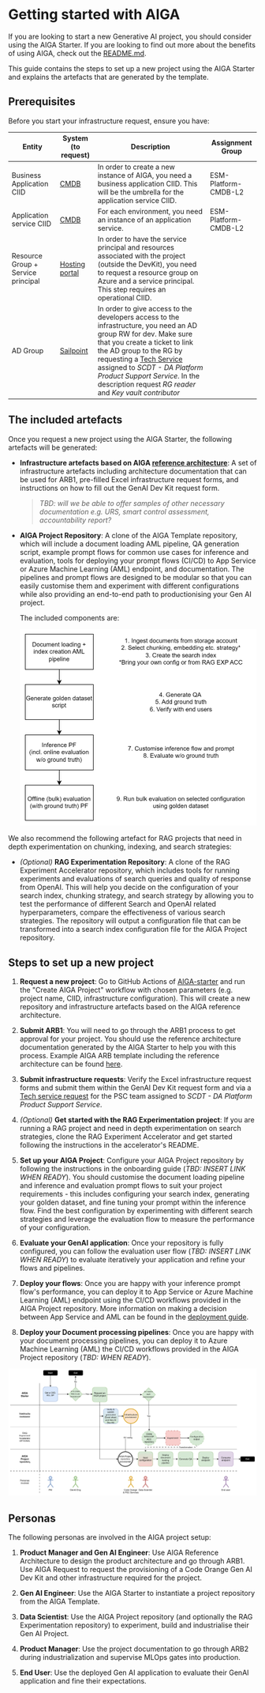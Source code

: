 # Getting started with AIGA

If you are looking to start a new Generative AI project, you should consider using the AIGA Starter. If you are looking to find out more about the benefits of using AIGA, check out the [README.md](./README.md).

This guide contains the steps to set up a new project using the AIGA Starter and explains the artefacts that are generated by the template.

## Prerequisites

Before you start your infrastructure request, ensure you have:

| Entity | System (to request) | Description | Assignment Group |
| -------- | ---- | ----------- | ---------- |
| Business Application CIID | [CMDB](https://gsk.service-now.com/home?id=sc_cat_item&table=sc_cat_item&sys_id=fb257b2b1b7a7d104ab887b8e34bcb95) | In order to create a new instance of AIGA, you need a business application CIID. This will be the umbrella for the application service CIID. | ESM-Platform-CMDB-L2 |
| Application service CIID | [CMDB](https://gsk.service-now.com/home?id=sc_cat_item&table=sc_cat_item&sys_id=a02468771bbb31904ab887b8e34bcb3a) | For each environment, you need an instance of an application service. | ESM-Platform-CMDB-L2 |
| Resource Group + Service principal | [Hosting portal](https://myhosting.gsk.com/cloud-onboarding/azure-resource-groups/overview) | In order to have the service principal and resources associated with the project (outside the DevKit), you need to request a resource group on Azure and a service principal. This step requires an operational CIID.| |
| AD Group | [Sailpoint](https://myapps.gsk.com/identityiq/workitem/workItems.jsf#/workItems) | In order to give access to the developers access to the infrastructure, you need an AD group RW for dev. Make sure that you create a ticket to link the AD group to the RG by requesting a [Tech Service](https://servicenow.gsk.com/home?id=sc_cat_item&sys_id=0e6a06bcdb5ce4506233d25cd3961932) assigned to *SCDT - DA Platform Product Support Service*. In the description request *RG reader* and *Key vault contributor*| |

## The included artefacts

Once you request a new project using the AIGA Starter, the following artefacts will be generated:

- **Infrastructure artefacts based on AIGA [reference architecture](/docs/design/reference-architecture.md)**: A set of infrastructure artefacts including architecture documentation that can be used for ARB1, pre-filled Excel infrastructure request forms, and instructions on how to fill out the GenAI Dev Kit request form.

    > *TBD: will we be able to offer samples of other necessary documentation e.g. URS, smart control assessment, accountability report?*

- **AIGA Project Repository**: A clone of the AIGA Template repository, which will include a document loading AML pipeline, QA generation script, example prompt flows for common use cases for inference and evaluation, tools for deploying your prompt flows (CI/CD) to App Service or Azure Machine Learning (AML) endpoint, and documentation. The pipelines and prompt flows are designed to be modular so that you can easily customise them and experiment with different configurations while also providing an end-to-end path to productionising your Gen AI project.

    The included components are:

    ![Prompt flow components in AIGA](./assets/aiga-prompt-flow-components.drawio.svg)

We also recommend the following artefact for RAG projects that need in depth experimentation on chunking, indexing, and search strategies:

- *(Optional)* **RAG Experimentation Repository**: A clone of the RAG Experiment Accelerator repository, which includes tools for running experiments and evaluations of search queries and quality of response from OpenAI. This will help you decide on the configuration of your search index, chunking strategy, and search strategy by allowing you to test the performance of different Search and OpenAI related hyperparameters, compare the effectiveness of various search strategies. The repository will output a configuration file that can be transformed into a search index configuration file for the AIGA Project repository.

## Steps to set up a new project

1. **Request a new project**: Go to GitHub Actions of [AIGA-starter](https://github.com/gsk-tech/AIGA-Starter) and run the "Create AIGA Project" workflow with chosen parameters (e.g. project name, CIID, infrastructure configuration). This will create a new repository and infrastructure artefacts based on the AIGA reference architecture.

1. **Submit ARB1**: You will need to go through the ARB1 process to get approval for your project. You should use the reference architecture documentation generated by the AIGA Starter to help you with this process. Example AIGA ARB template including the reference architecture can be found [here](https://myteams.gsk.com/:p:/r/sites/GenAIAccelerator/Shared%20Documents/General/Architecture%20+%20Mandatory%20Documents/Architecture%20Review%20Board%20-%20Presentation%20Template%20V0.2.pptx?d=w0247cd50adb54fc2a56c3291ee60deb7&csf=1&web=1&e=aT7K0j).

1. **Submit infrastructure requests**: Verify the Excel infrastructure request forms and submit them within the GenAI Dev Kit request form and via a [Tech service request](https://servicenow.gsk.com/home?id=sc_cat_item&sys_id=0e6a06bcdb5ce4506233d25cd3961932) for the PSC team  assigned to *SCDT - DA Platform Product Support Service*.

1. *(Optional)* **Get started with the RAG Experimentation project**: If you are running a RAG project and need in depth experimentation on search strategies, clone the RAG Experiment Accelerator and get started following the instructions in the accelerator's README.

1. **Set up your AIGA Project**: Configure your AIGA Project repository by following the instructions in the onboarding guide (*TBD: INSERT LINK WHEN READY*). You should customise the document loading pipeline and inference and evaluation prompt flows to suit your project requirements - this includes configuring your search index, generating your golden dataset, and fine tuning your prompt within the inference flow. Find the best configuration by experimenting with different search strategies and leverage the evaluation flow to measure the performance of your configuration.

1. **Evaluate your GenAI application**: Once your repository is fully configured, you can follow the evaluation user flow (*TBD: INSERT LINK WHEN READY*) to evaluate iteratively your application and refine your flows and pipelines.

1. **Deploy your flows**: Once you are happy with your inference prompt flow's performance, you can deploy it to App Service or Azure Machine Learning (AML) endpoint using the CI/CD workflows provided in the AIGA Project repository. More information on making a decision between App Service and AML can be found in the [deployment guide](./onboarding/deployment.md).

1. **Deploy your Document processing pipelines**: Once you are happy with your document processing pipelines, you can deploy it to Azure Machine Learning (AML) the CI/CD workflows provided in the AIGA Project repository (*TBD: WHEN READY*).

![User flow](./assets/user-flow-final.drawio.svg)

## Personas

The following personas are involved in the AIGA project setup:

1. **Product Manager and Gen AI Engineer**: Use AIGA Reference Architecture to design the product architecture and go through ARB1. Use AIGA Request to request the provisioning of a Code Orange Gen AI Dev Kit and other infrastructure required for the project.

1. **Gen AI Engineer**: Use the AIGA Starter to instantiate a project repository from the AIGA Template.

1. **Data Scientist**: Use the AIGA Project repository (and optionally the RAG Experimentation repository) to experiment, build and industrialise their Gen AI Project.

1. **Product Manager**: Use the project documentation to go through ARB2 during industrialization and supervise MLOps gates into production.

1. **End User**: Use the deployed Gen AI application to evaluate their GenAI application and fine their expectations.
